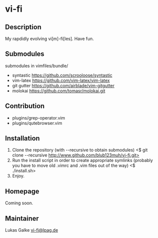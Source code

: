 # vi-fi
## Description
My rapdidly evolving vi[m]-fi[les].
Have fun.

## Submodules
submodules in vimfiles/bundle/
- syntastic <https://github.com/scrooloose/syntastic>
- vim-latex <https://github.com/vim-latex/vim-latex>
- git gutter <https://github.com/airblade/vim-gitgutter>
- molokai <https://github.com/tomasr/molokai.git>

## Contribution
- plugins/grep-operator.vim
- plugins/qutebrowser.vim

## Installation
1. Clone the repository (with --recursive to obtain submodules)
<$ git clone --recursive http://www.github.com/blub123muh/vi-fi.git>
2. Run the install script in order to create appropriate symlinks
(probably you have to move old .vimrc and .vim files out of the way)
<$ ./install.sh>
3. Enjoy.

## Homepage
Coming soon.

## Maintainer
Lukas Galke <vi-fi@lpag.de>


